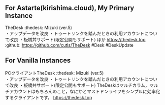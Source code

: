 ## For Astarte(kirishima.cloud), My Primary Instance

TheDesk :thedesk: Mizuki (ver.5)  
・アップデータを改良
・トゥートリンクを踏んだときの利用アカウントについて改良
・板橋丼サポート(限定公開もサポート)
ほか
https://thedesk.top
 :github: https://github.com/cutls/TheDesk #Desk #DeskUpdate

 ## For Vanilla Instances

PCクライアントTheDesk :thedesk: Mizuki (ver.5)  
・アップデータを改良
・トゥートリンクを踏んだときの利用アカウントについて改良
・板橋丼サポート(限定公開もサポート)
TheDeskはマルチカラム，マルチアカウントはもちろんのこと，なにかとマストドンライフをシンプルに効率化するクライアントです。
https://thedesk.top
